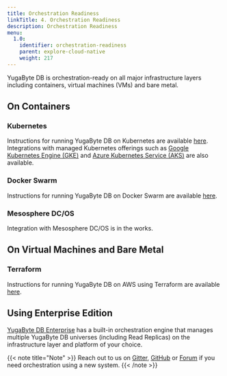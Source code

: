 ```yaml
---
title: Orchestration Readiness
linkTitle: 4. Orchestration Readiness 
description: Orchestration Readiness
menu:
  1.0:
    identifier: orchestration-readiness
    parent: explore-cloud-native
    weight: 217
---
```


YugaByte DB is orchestration-ready on all major infrastructure layers including containers, virtual machines (VMs) and bare metal.

## On Containers

### Kubernetes

Instructions for running YugaByte DB on Kubernetes are available [here](/deploy/kubernetes/). Integrations with managed Kubernetes offerings such as [Google Kubernetes Engine (GKE)](/deploy/public-clouds/gcp/#gke) and [Azure Kubernetes Service (AKS)](/deploy/public-clouds/azure/#aks) are also available.

### Docker Swarm

Instructions for running YugaByte DB on Docker Swarm are available [here](/deploy/docker-swarm/).

### Mesosphere DC/OS

Integration with Mesosphere DC/OS is in the works.

## On Virtual Machines and Bare Metal

### Terraform

Instructions for running YugaByte DB on AWS using Terraform are available [here](/deploy/public-clouds/aws/#terraform).

## Using Enterprise Edition

[YugaByte DB Enterprise](/deploy/enterprise-edition/) has a built-in orchestration engine that manages multiple YugaByte DB universes (including Read Replicas) on the infrastructure layer and platform of your choice. 

{{< note title="Note" >}}
Reach out to us on [Gitter](https://gitter.im/YugaByte/Lobby), [GitHub](https://github.com/YugaByte/yugabyte-db/issues) or [Forum](https://forum.yugabyte.com/) if you need orchestration using a new system.
{{< /note >}}


